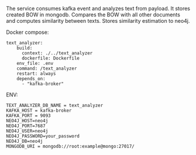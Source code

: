 The service consumes kafka event and analyzes text from payload. It stores created BOW in mongodb. Compares the BOW with all other documents and computes similarity between texts. Stores similarity estimation to neo4j.


Docker compose:
```
text_analyzer:
    build:
      context: ./../text_analyzer
      dockerfile: Dockerfile
    env_file: .env
    command: /text_analyzer
    restart: always
    depends_on:
      - "kafka-broker"
```


ENV:
```
TEXT_ANALYZER_DB_NAME = text_analyzer
KAFKA_HOST = kafka-broker
KAFKA_PORT = 9093
NEO4J_HOST=neo4j
NEO4J_PORT=7687
NEO4J_USER=neo4j
NEO4J_PASSWORD=your_password
NEO4J_DB=neo4j
MONGODB_URI = mongodb://root:example@mongo:27017/
```